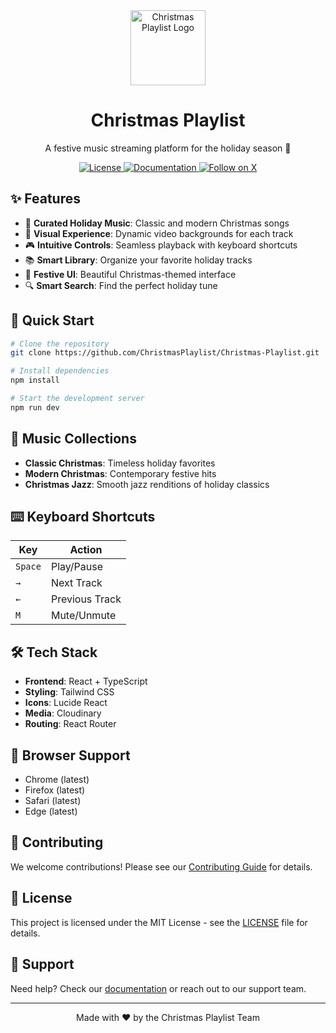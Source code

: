 <div align="center">
  <img src="https://github.com/user-attachments/assets/1a842ed5-678f-42aa-badf-8e85b796c43f" alt="Christmas Playlist Logo" width="120"/>

  # Christmas Playlist

  <p align="center">
    A festive music streaming platform for the holiday season 🎄
  </p>

  <div align="center">
    <a href="https://github.com/ChristmasPlaylist/Christmas-Playlist/blob/main/LICENSE">
      <img src="https://img.shields.io/badge/license-MIT-green.svg" alt="License"/>
    </a>
    <a href="https://christmas-playlist.gitbook.io/docs">
      <img src="https://img.shields.io/badge/docs-gitbook-red" alt="Documentation"/>
    </a>
    <a href="https://x.com/ChristmasLofi">
      <img src="https://img.shields.io/badge/follow-@ChristmasLofi-1DA1F2" alt="Follow on X"/>
    </a>
  </div>
</div>

## ✨ Features

- 🎵 **Curated Holiday Music**: Classic and modern Christmas songs
- 🎨 **Visual Experience**: Dynamic video backgrounds for each track
- 🎮 **Intuitive Controls**: Seamless playback with keyboard shortcuts
- 📚 **Smart Library**: Organize your favorite holiday tracks
- 🎄 **Festive UI**: Beautiful Christmas-themed interface
- 🔍 **Smart Search**: Find the perfect holiday tune

## 🚀 Quick Start

```bash
# Clone the repository
git clone https://github.com/ChristmasPlaylist/Christmas-Playlist.git

# Install dependencies
npm install

# Start the development server
npm run dev
```

## 🎹 Music Collections

- **Classic Christmas**: Timeless holiday favorites
- **Modern Christmas**: Contemporary festive hits
- **Christmas Jazz**: Smooth jazz renditions of holiday classics

## ⌨️ Keyboard Shortcuts

| Key      | Action        |
|----------|---------------|
| `Space`  | Play/Pause    |
| `→`      | Next Track    |
| `←`      | Previous Track|
| `M`      | Mute/Unmute   |

## 🛠️ Tech Stack

- **Frontend**: React + TypeScript
- **Styling**: Tailwind CSS
- **Icons**: Lucide React
- **Media**: Cloudinary
- **Routing**: React Router

## 📱 Browser Support

- Chrome (latest)
- Firefox (latest)
- Safari (latest)
- Edge (latest)

## 🤝 Contributing

We welcome contributions! Please see our [Contributing Guide](CONTRIBUTING.md) for details.

## 📝 License

This project is licensed under the MIT License - see the [LICENSE](LICENSE) file for details.

## 🎄 Support

Need help? Check our [documentation](https://christmas-playlist.gitbook.io/docs) or reach out to our support team.

---

<div align="center">
  Made with ❤️ by the Christmas Playlist Team
</div>
